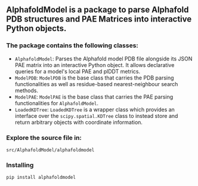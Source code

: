 ## **AlphafoldModel** is a package to parse Alphafold PDB structures and PAE Matrices into interactive Python objects.

### The package contains the following classes:
- `AlphafoldModel`: Parses the Alphafold model PDB file alongside its JSON PAE matrix into an interactive Python object. It allows declarative queries for a model's local PAE and plDDT metrics.
- `ModelPDB`: `ModelPDB` is the base class that carries the PDB parsing functionalities as well as residue-based nearest-neighbour search methods.
- `ModelPAE`: `ModelPAE` is the base class that carries the PAE parsing functionalities for `AlphafoldModel`.
- `LoadedKDTree`: `LoadedKDTree` is a wrapper class which provides an interface over the `scipy.spatial.KDTree` class to instead store and return arbitrary objects with coordinate information.

### Explore the source file in:
`src/AlphafoldModel/alphafoldmodel`

### Installing
    pip install alphafoldmodel
